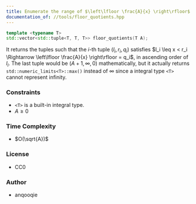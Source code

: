 ```yaml
---
title: Enumerate the range of $\left\lfloor \frac{A}{x} \right\rfloor$
documentation_of: //tools/floor_quotients.hpp
---
```


```cpp
template <typename T>
std::vector<std::tuple<T, T, T>> floor_quotients(T A);
```

It returns the tuples such that the $i$-th tuple $(l_i, r_i, q_i)$ satisfies $l_i \leq x < r_i \Rightarrow \left\lfloor \frac{A}{x} \right\rfloor = q_i$, in ascending order of $l_i$.
The last tuple would be $(A + 1, \infty, 0)$ mathematically, but it actually returns `std::numeric_limits<T>::max()` instead of $\infty$ since a integral type `<T>` cannot represent infinity.

### Constraints
- `<T>` is a built-in integral type.
- $A \geq 0$

### Time Complexity
- $O(\sqrt{A})$

### License
- CC0

### Author
- anqooqie
